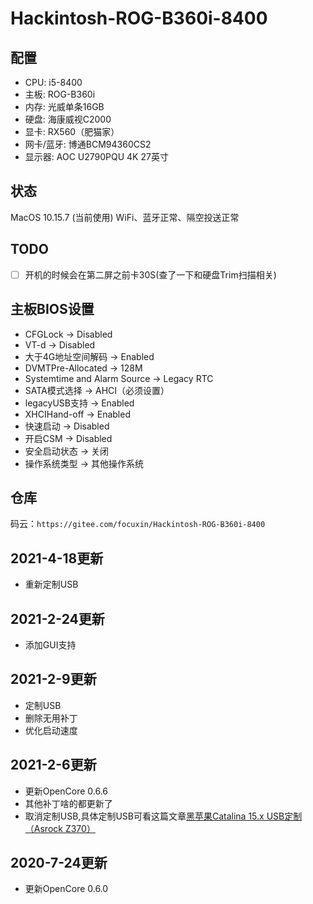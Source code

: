 # Hackintosh-ROG-B360i-8400

## 配置
* CPU: i5-8400
* 主板: ROG-B360i
* 内存: 光威单条16GB
* 硬盘: 海康威视C2000
* 显卡: RX560（肥猫家）
* 网卡/蓝牙: 博通BCM94360CS2
* 显示器: AOC U2790PQU 4K 27英寸

## 状态
MacOS 10.15.7 (当前使用)
WiFi、蓝牙正常、隔空投送正常

## TODO
- [ ] 开机的时候会在第二屏之前卡30S(查了一下和硬盘Trim扫描相关)

## 主板BIOS设置
* CFGLock -> Disabled
* VT-d -> Disabled
* 大于4G地址空间解码 -> Enabled
* DVMTPre-Allocated -> 128M
* Systemtime and Alarm Source -> Legacy RTC
* SATA模式选择 -> AHCI（必须设置）
* legacyUSB支持 -> Enabled
* XHCIHand-off -> Enabled
* 快速启动 -> Disabled
* 开启CSM -> Disabled
* 安全启动状态 -> 关闭
* 操作系统类型 -> 其他操作系统

## 仓库
码云：`https://gitee.com/focuxin/Hackintosh-ROG-B360i-8400`

## 2021-4-18更新
* 重新定制USB

## 2021-2-24更新
* 添加GUI支持

## 2021-2-9更新
* 定制USB
* 删除无用补丁
* 优化启动速度

## 2021-2-6更新
* 更新OpenCore 0.6.6
* 其他补丁啥的都更新了
* 取消定制USB,具体定制USB可看这篇文章[黑苹果Catalina 15.x USB定制（Asrock Z370）](https://blog.csdn.net/LeoForBest/article/details/103247824)

## 2020-7-24更新
* 更新OpenCore 0.6.0


